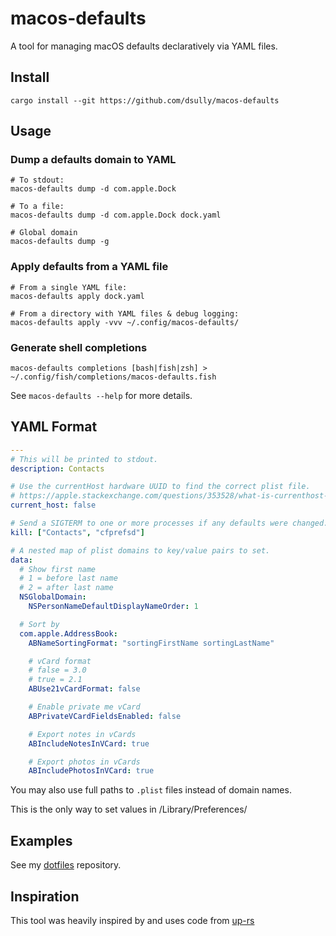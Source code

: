 # macos-defaults

A tool for managing macOS defaults declaratively via YAML files.

## Install

```shell
cargo install --git https://github.com/dsully/macos-defaults
```

## Usage

### Dump a defaults domain to YAML

```shell
# To stdout:
macos-defaults dump -d com.apple.Dock

# To a file:
macos-defaults dump -d com.apple.Dock dock.yaml

# Global domain
macos-defaults dump -g
```

### Apply defaults from a YAML file

```shell
# From a single YAML file:
macos-defaults apply dock.yaml

# From a directory with YAML files & debug logging:
macos-defaults apply -vvv ~/.config/macos-defaults/
```

### Generate shell completions

```shell
macos-defaults completions [bash|fish|zsh] > ~/.config/fish/completions/macos-defaults.fish
```

See `macos-defaults --help` for more details.

## YAML Format

```yaml
---
# This will be printed to stdout.
description: Contacts

# Use the currentHost hardware UUID to find the correct plist file.
# https://apple.stackexchange.com/questions/353528/what-is-currenthost-for-in-defaults
current_host: false

# Send a SIGTERM to one or more processes if any defaults were changed.
kill: ["Contacts", "cfprefsd"]

# A nested map of plist domains to key/value pairs to set.
data:
  # Show first name
  # 1 = before last name
  # 2 = after last name
  NSGlobalDomain:
    NSPersonNameDefaultDisplayNameOrder: 1

  # Sort by
  com.apple.AddressBook:
    ABNameSortingFormat: "sortingFirstName sortingLastName"

    # vCard format
    # false = 3.0
    # true = 2.1
    ABUse21vCardFormat: false

    # Enable private me vCard
    ABPrivateVCardFieldsEnabled: false

    # Export notes in vCards
    ABIncludeNotesInVCard: true

    # Export photos in vCards
    ABIncludePhotosInVCard: true
```

You may also use full paths to `.plist` files instead of domain names.

This is the only way to set values in /Library/Preferences/

## Examples

See my [dotfiles](https://github.com/dsully/dotfiles/tree/main/.data/macos-defaults) repository.

## Inspiration

This tool was heavily inspired by and uses code from [up-rs](https://github.com/gibfahn/up-rs)
